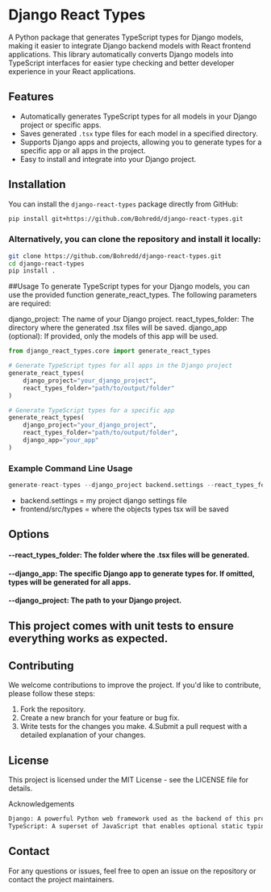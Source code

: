 # Django React Types

A Python package that generates TypeScript types for Django models, making it easier to integrate Django backend models with React frontend applications. This library automatically converts Django models into TypeScript interfaces for easier type checking and better developer experience in your React applications.

## Features

- Automatically generates TypeScript types for all models in your Django project or specific apps.
- Saves generated `.tsx` type files for each model in a specified directory.
- Supports Django apps and projects, allowing you to generate types for a specific app or all apps in the project.
- Easy to install and integrate into your Django project.

## Installation

You can install the `django-react-types` package directly from GitHub:

```bash
pip install git+https://github.com/Bohredd/django-react-types.git
```

### Alternatively, you can clone the repository and install it locally:

```bash
git clone https://github.com/Bohredd/django-react-types.git
cd django-react-types
pip install .
```

##Usage
To generate TypeScript types for your Django models, you can use the provided function generate_react_types. The following parameters are required:

django_project: The name of your Django project.
react_types_folder: The directory where the generated .tsx files will be saved.
django_app (optional): If provided, only the models of this app will be used.

```python
from django_react_types.core import generate_react_types

# Generate TypeScript types for all apps in the Django project
generate_react_types(
    django_project="your_django_project", 
    react_types_folder="path/to/output/folder"
)

# Generate TypeScript types for a specific app
generate_react_types(
    django_project="your_django_project", 
    react_types_folder="path/to/output/folder", 
    django_app="your_app"
)
```

### Example Command Line Usage
```python
generate-react-types --django_project backend.settings --react_types_folder frontend/src/types
```

- backend.settings = my project django settings file
- frontend/src/types = where the objects types tsx will be saved 

## Options
#### --react_types_folder: The folder where the .tsx files will be generated.
#### --django_app: The specific Django app to generate types for. If omitted, types will be generated for all apps.
####  --django_project: The path to your Django project.

## This project comes with unit tests to ensure everything works as expected.

## Contributing
We welcome contributions to improve the project. If you'd like to contribute, please follow these steps:

1. Fork the repository.
2. Create a new branch for your feature or bug fix.
3. Write tests for the changes you make.
4.Submit a pull request with a detailed explanation of your changes.

## License
This project is licensed under the MIT License - see the LICENSE file for details.

Acknowledgements
```bash
Django: A powerful Python web framework used as the backend of this project.
TypeScript: A superset of JavaScript that enables optional static typing.
```

## Contact
For any questions or issues, feel free to open an issue on the repository or contact the project maintainers.
